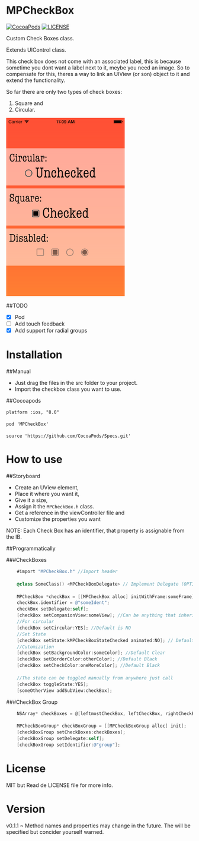 # MPCheckBox

[![CocoaPods](https://img.shields.io/cocoapods/v/MPCheckBox.svg)]() 
[![LICENSE](https://img.shields.io/badge/License-MIT-brightgreen.svg)]()

Custom Check Boxes class. 

Extends UIControl class. 

This check box does not come with an associated label, this is because sometime you dont want a label next to it, meybe you need an image. So to compensate for this, theres a way to link an UIView (or son) object to it and extend the functionality.

So far there are only two types of check boxes: 

1.  Square and 
2.  Circular.
 
![Screenshot](https://raw.githubusercontent.com/MikePT28/MPCheckBox/master/Images/image.png)

##TODO
- [x] Pod
- [ ] Add touch feedback
- [x] Add support for radial groups

Installation
=============

##Manual
* Just drag the files in the src folder to your project.
* Import the checkbox class you want to use.

##Cocoapods
```
platform :ios, "8.0"

pod 'MPCheckBox'

source 'https://github.com/CocoaPods/Specs.git'
```

How to use
==========

##Storyboard
* Create an UView element,
* Place it where you want it,
* Give it a size,
* Assign it the ```MPCheckBox.h``` class.
* Get a reference in the viewController file and
* Customize the properties you want

NOTE: Each Check Box has an identifier, that property is assignable from the IB.

##Programmatically

###CheckBoxes

```objective-C
    #import "MPCheckBox.h" //Import header

    @class SomeClass() <MPCheckBoxDelegate> // Implement Delegate (OPTIONAL)

    MPCheckBox *checkBox = [[MPCheckBox alloc] initWithFrame:someFrame];
    checkBox.identifier = @"someIdent";
    checkBox setDelegate:self];
    [checkBox setCompanionView:someView]; //Can be anything that inherits from UIView
    //For circular
    [checkBox setCircular:YES]; //Default is NO
    //Set State
    [checkBox setState:kMPCheckBoxStateChecked animated:NO]; // Default is Unchecked
    //Cutomization
    [checkBox setBackgroundColor:someColor]; //Default Clear
    [checkBox setBorderColor:otherColor]; //Default Black
    [checkBox setCheckColor:oneMoreColor]; //Default Black
    
    //The state can be toggled manually from anywhere just call
    [checkBox toggleState:YES];
    [someOtherView addSubView:checkBox];
```
###CheckBox Group
```objective-C
    NSArray* checkBoxes = @[leftmostCheckBox, leftCheckBox, rightCheckBox, rightmostCheckBox];

    MPCheckBoxGroup* checkBoxGroup = [[MPCheckBoxGroup alloc] init];
    [checkBoxGroup setCheckBoxes:checkBoxes];
    [checkBoxGroup setDelegate:self];
    [checkBoxGroup setIdentifier:@"group"];
```

License
============
MIT but Read de LICENSE file for more info.

Version
===========
v0.1.1 ~ Method names and properties may change in the future. The will be specified but concider yourself warned.
